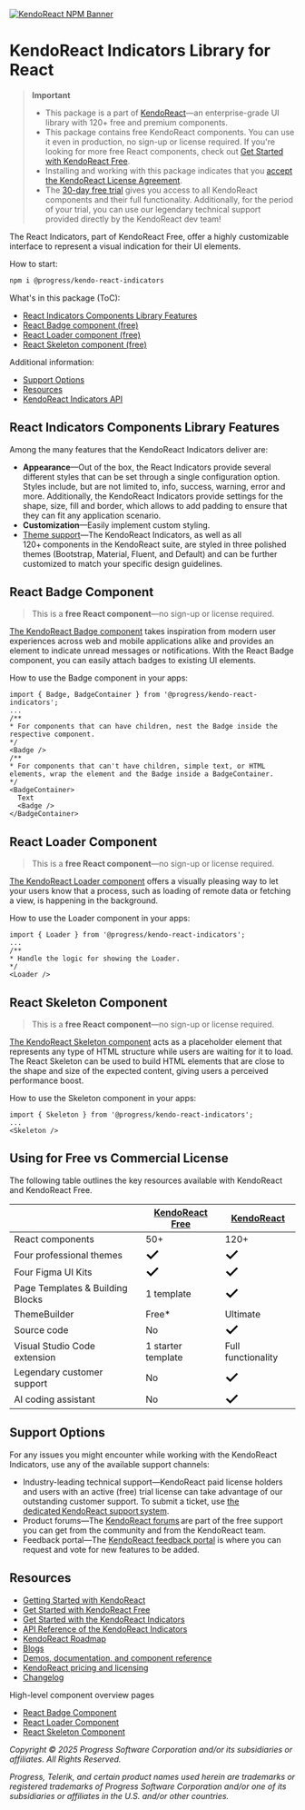 [![KendoReact NPM Banner](https://raw.githubusercontent.com/telerik/kendo-react/master/images/kendoreact-github-banner.png)](https://www.telerik.com/kendo-react-ui/components/free?utm_medium=referral&utm_source=npm&utm_campaign=kendo-ui-react-trial-npm-indicators&utm_content=banner)

# KendoReact Indicators Library for React

> **Important**
>
> -   This package is а part of [KendoReact](https://www.telerik.com/kendo-react-ui?utm_medium=referral&utm_source=npm&utm_campaign=kendo-ui-react-trial-npm-indicators)&mdash;an enterprise-grade UI library with 120+ free and premium components.
> -   This package contains free KendoReact components. You can use it even in production, no sign-up or license required. If you're looking for more free React components, check out [Get Started with KendoReact Free](https://www.telerik.com/kendo-react-ui/components/free).
> -   Installing and working with this package indicates that you [accept the KendoReact License Agreement](https://www.telerik.com/purchase/license-agreement/progress-kendoreact?utm_medium=referral&utm_source=npm&utm_campaign=kendo-ui-react-trial-npm-indicators).
> -   The [30-day free trial](https://www.telerik.com/try/kendo-react-ui?utm_medium=referral&utm_source=npm&utm_campaign=kendo-ui-react-trial-npm-indicators) gives you access to all KendoReact components and their full functionality. Additionally, for the period of your trial, you can use our legendary technical support provided directly by the KendoReact dev team!

The React Indicators, part of KendoReact Free, offer a highly customizable interface to represent a visual indication for their UI elements.

How to start:

```sh
npm i @progress/kendo-react-indicators
```

What's in this package (ToC):

-   [React Indicators Components Library Features](#react-indicators-library-shared-features)
-   [React Badge component (free)](#react-badge-component)
-   [React Loader component (free)](#react-loader-component)
-   [React Skeleton component (free)](#react-skeleton-component)

Additional information:

-   [Support Options](#support-options)
-   [Resources](#resources)
-   [KendoReact Indicators API](https://www.telerik.com/kendo-react-ui/components/indicators/api)

## React Indicators Components Library Features

Among the many features that the KendoReact Indicators deliver are:

-   **Appearance**&mdash;Out of the box, the React Indicators provide several different styles that can be set through a single configuration option. Styles include, but are not limited to, info, success, warning, error and more. Additionally, the KendoReact Indicators provide settings for the shape, size, fill and border, which allows to add padding to ensure that they can fit any application scenario.
-   **Customization**&mdash;Easily implement custom styling.
-   [Theme support](https://www.telerik.com/kendo-react-ui/components/styling/?utm_medium=referral&utm_source=npm&utm_campaign=kendo-ui-react-trial-npm-indicators)&mdash;The KendoReact Indicators, as well as all 120+ components in the KendoReact suite, are styled in three polished themes (Bootstrap, Material, Fluent, and Default) and can be further customized to match your specific design guidelines.

## React Badge Component

> This is a **free React component**&mdash;no sign-up or license required.

[The KendoReact Badge component](https://www.telerik.com/kendo-react-ui/components/indicators/badge/?utm_medium=referral&utm_source=npm&utm_campaign=kendo-ui-react-trial-npm-indicators) takes inspiration from modern user experiences across web and mobile applications alike and provides an element to indicate unread messages or notifications. With the React Badge component, you can easily attach badges to existing UI elements.

How to use the Badge component in your apps:

```tsx
import { Badge, BadgeContainer } from '@progress/kendo-react-indicators';
...
/**
* For components that can have children, nest the Badge inside the respective component.
*/
<Badge />
/**
* For components that can't have children, simple text, or HTML elements, wrap the element and the Badge inside a BadgeContainer.
*/
<BadgeContainer>
  Text
  <Badge />
</BadgeContainer>
```

## React Loader Component

> This is a **free React component**&mdash;no sign-up or license required.

[The KendoReact Loader component](https://www.telerik.com/kendo-react-ui/components/indicators/loader/?utm_medium=referral&utm_source=npm&utm_campaign=kendo-ui-react-trial-npm-indicators) offers a visually pleasing way to let your users know that a process, such as loading of remote data or fetching a view, is happening in the background.

How to use the Loader component in your apps:

```tsx
import { Loader } from '@progress/kendo-react-indicators';
...
/**
* Handle the logic for showing the Loader.
*/
<Loader />
```

## React Skeleton Component

> This is a **free React component**&mdash;no sign-up or license required.

[The KendoReact Skeleton component](https://www.telerik.com/kendo-react-ui/components/indicators/skeleton/?utm_medium=referral&utm_source=npm&utm_campaign=kendo-ui-react-trial-npm-indicators) acts as a placeholder element that represents any type of HTML structure while users are waiting for it to load. The React Skeleton can be used to build HTML elements that are close to the shape and size of the expected content, giving users a perceived performance boost.

How to use the Skeleton component in your apps:

```tsx
import { Skeleton } from '@progress/kendo-react-indicators';
...
<Skeleton />
```

## Using for Free vs Commercial License

The following table outlines the key resources available with KendoReact and KendoReact Free.

|                                  | [KendoReact Free](https://www.telerik.com/kendo-react-ui/components/free)                                                                                                                                | [KendoReact](https://www.telerik.com/kendo-react-ui)                                                                                                                                                     |
| -------------------------------- | -------------------------------------------------------------------------------------------------------------------------------------------------------------------------------------------------------- | -------------------------------------------------------------------------------------------------------------------------------------------------------------------------------------------------------- |
| React components                 | 50+                                                                                                                                                                                                      | 120+                                                                                                                                                                                                     |
| Four professional themes         | <svg xmlns="http://www.w3.org/2000/svg" width="24" height="24" viewBox="0 0 24 24"><path d="M20.285 2l-11.285 11.567-5.286-5.011-3.714 3.716 9 8.728 15-15.285z" stroke="white" stroke-width="2"/></svg> | <svg xmlns="http://www.w3.org/2000/svg" width="24" height="24" viewBox="0 0 24 24"><path d="M20.285 2l-11.285 11.567-5.286-5.011-3.714 3.716 9 8.728 15-15.285z" stroke="white" stroke-width="2"/></svg> |
| Four Figma UI Kits               | <svg xmlns="http://www.w3.org/2000/svg" width="24" height="24" viewBox="0 0 24 24"><path d="M20.285 2l-11.285 11.567-5.286-5.011-3.714 3.716 9 8.728 15-15.285z" stroke="white" stroke-width="2"/></svg> | <svg xmlns="http://www.w3.org/2000/svg" width="24" height="24" viewBox="0 0 24 24"><path d="M20.285 2l-11.285 11.567-5.286-5.011-3.714 3.716 9 8.728 15-15.285z" stroke="white" stroke-width="2"/></svg> |
| Page Templates & Building Blocks | 1 template                                                                                                                                                                                               | <svg xmlns="http://www.w3.org/2000/svg" width="24" height="24" viewBox="0 0 24 24"><path d="M20.285 2l-11.285 11.567-5.286-5.011-3.714 3.716 9 8.728 15-15.285z" stroke="white" stroke-width="2"/></svg> |
| ThemeBuilder                     | Free\*                                                                                                                                                                                                   | Ultimate                                                                                                                                                                                                 |
| Source code                      | No                                                                                                                                                                                                       | <svg xmlns="http://www.w3.org/2000/svg" width="24" height="24" viewBox="0 0 24 24"><path d="M20.285 2l-11.285 11.567-5.286-5.011-3.714 3.716 9 8.728 15-15.285z" stroke="white" stroke-width="2"/></svg> |
| Visual Studio Code extension     | 1 starter template                                                                                                                                                                                       | Full functionality                                                                                                                                                                                       |
| Legendary customer support       | No                                                                                                                                                                                                       | <svg xmlns="http://www.w3.org/2000/svg" width="24" height="24" viewBox="0 0 24 24"><path d="M20.285 2l-11.285 11.567-5.286-5.011-3.714 3.716 9 8.728 15-15.285z" stroke="white" stroke-width="2"/></svg> |
| AI coding assistant              | No                                                                                                                                                                                                       | <svg xmlns="http://www.w3.org/2000/svg" width="24" height="24" viewBox="0 0 24 24"><path d="M20.285 2l-11.285 11.567-5.286-5.011-3.714 3.716 9 8.728 15-15.285z" stroke="white" stroke-width="2"/></svg> |

## Support Options

For any issues you might encounter while working with the KendoReact Indicators, use any of the available support channels:

-   Industry-leading technical support&mdash;KendoReact paid license holders and users with an active (free) trial license can take advantage of our outstanding customer support. To submit a ticket, use [the dedicated KendoReact support system](https://www.telerik.com/account/support-center/contact-us/technical-support?utm_medium=referral&utm_source=npm&utm_campaign=kendo-ui-react-trial-npm-indicators).
-   Product forums&mdash;The [KendoReact forums](https://www.telerik.com/forums/kendo-ui-react?utm_medium=referral&utm_source=npm&utm_campaign=kendo-ui-react-trial-npm-indicators) are part of the free support you can get from the community and from the KendoReact team.
-   Feedback portal&mdash;The [KendoReact feedback portal](https://feedback.telerik.com/kendo-react-ui?utm_medium=referral&utm_source=npm&utm_campaign=kendo-ui-react-trial-npm-indicators) is where you can request and vote for new features to be added.

## Resources

-   [Getting Started with KendoReact](https://www.telerik.com/kendo-react-ui/components/getting-started/?utm_medium=referral&utm_source=npm&utm_campaign=kendo-ui-react-trial-npm-indicators)
-   [Get Started with KendoReact Free](https://www.telerik.com/kendo-react-ui/components/free)
-   [Get Started with the KendoReact Indicators](https://www.telerik.com/kendo-react-ui/components/indicators/?utm_medium=referral&utm_source=npm&utm_campaign=kendo-ui-react-trial-npm-indicators)
-   [API Reference of the KendoReact Indicators](https://www.telerik.com/kendo-react-ui/components/indicators/api/?utm_medium=referral&utm_source=npm&utm_campaign=kendo-ui-react-trial-npm-indicators)
-   [KendoReact Roadmap](https://www.telerik.com/support/whats-new/kendo-react-ui/roadmap?utm_medium=referral&utm_source=npm&utm_campaign=kendo-ui-react-trial-npm-indicators)
-   [Blogs](https://www.telerik.com/blogs/tag/kendoreact?utm_medium=referral&utm_source=npm&utm_campaign=kendo-ui-react-trial-npm-indicators)
-   [Demos, documentation, and component reference](https://www.telerik.com/kendo-react-ui/components/?utm_medium=referral&utm_source=npm&utm_campaign=kendo-ui-react-trial-npm-indicators)
-   [KendoReact pricing and licensing](https://www.telerik.com/kendo-react-ui/pricing?utm_medium=referral&utm_source=npm&utm_campaign=kendo-ui-react-trial-npm-indicators)
-   [Changelog](https://www.telerik.com/kendo-react-ui/components/changelogs/ui-for-react/?utm_medium=referral&utm_source=npm&utm_campaign=kendo-ui-react-trial-npm-indicators)

High-level component overview pages

-   [React Badge Component](https://www.telerik.com/kendo-react-ui/badge)
-   [React Loader Component](https://www.telerik.com/kendo-react-ui/loader)
-   [React Skeleton Component](https://www.telerik.com/kendo-react-ui/skeleton)

_Copyright © 2025 Progress Software Corporation and/or its subsidiaries or affiliates. All Rights Reserved._

_Progress, Telerik, and certain product names used herein are trademarks or registered trademarks of Progress Software Corporation and/or one of its subsidiaries or affiliates in the U.S. and/or other countries._
